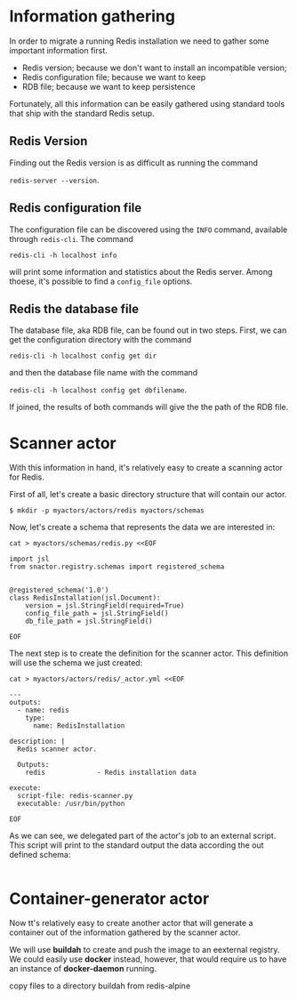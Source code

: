 # Information gathering

In order to migrate a running Redis installation we need to gather some important information first.

* Redis version; because we don't want to install an incompatible version;
* Redis configuration file; because we want to keep 
* RDB file; because we want to keep persistence

Fortunately, all this information can be easily gathered using standard tools that ship with the standard Redis setup.

## Redis Version

Finding out the Redis version is as difficult as running the command

`redis-server --version`.

## Redis configuration file

The configuration file can be discovered using the `INFO` command, available through `redis-cli`. The command

`redis-cli -h localhost info`

will print some information and statistics about the Redis server. Among thoese, it's possible to find a `config_file` options.

## Redis the database file

The database file, aka RDB file, can be found out in two steps. First, we can get the configuration directory with the command

`redis-cli -h localhost config get dir`

and then the database file name with the command

`redis-cli -h localhost config get dbfilename`.

If joined, the results of both commands will give the the path of the RDB file.

# Scanner actor

With this information in hand, it's relatively easy to create a scanning actor for Redis.

First of all, let's create a basic directory structure that will contain our actor.

`$ mkdir -p myactors/actors/redis myactors/schemas`

Now, let's create a schema that represents the data we are interested in:

```
cat > myactors/schemas/redis.py <<EOF

import jsl
from snactor.registry.schemas import registered_schema


@registered_schema('1.0')
class RedisInstallation(jsl.Document):
    version = jsl.StringField(required=True)
    config_file_path = jsl.StringField()
    db_file_path = jsl.StringField()

EOF
```

The next step is to create the definition for the scanner actor. This definition will use the schema we just created:

```
cat > myactors/actors/redis/_actor.yml <<EOF

---
outputs:
  - name: redis
    type:
      name: RedisInstallation

description: |
  Redis scanner actor.

  Outputs:
    redis             - Redis installation data

execute:
  script-file: redis-scanner.py
  executable: /usr/bin/python

EOF
```

As we can see, we delegated part of the actor's job to an external script. This script will print to the standard output the data according the out defined schema:

```
```

# Container-generator actor

Now tt's relatively easy to create another actor that will generate a container out of the information gathered by the scanner actor.

We will use **buildah** to create and push the image to an eexternal registry. We could easily use **docker** instead, however, that would require us to have an instance of **docker-daemon** running.

copy files to a directory
buildah from redis-alpine

